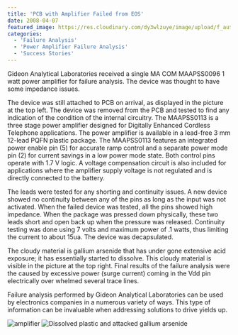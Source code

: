 ```yaml
---
title: 'PCB with Amplifier Failed from EOS'
date: 2008-04-07
featured_image: https://res.cloudinary.com/dy3wlzuye/image/upload/f_auto,c_scale,w_250/v1/GideonLabs/amplifier.jpg
categories:
  - 'Failure Analysis'
  - 'Power Amplifier Failure Analysis'
  - 'Success Stories'
---
```


Gideon Analytical Laboratories received a single MA COM MAAPSS0096 1 watt power amplifier for failure analysis. The device was thought to have some impedance issues.

The device was still attached to PCB on arrival, as displayed in the picture at the top left. The device was removed from the PCB and tested to find any indication of the condition of the internal circuitry. The MAAPSS0113 is a three stage power amplifier designed for Digitally Enhanced Cordless Telephone applications. The power amplifier is available in a lead-free 3 mm 12-lead PQFN plastic package. The MAAPSS0113 features an integrated power enable pin (5) for accurate ramp control and a separate power mode pin (2) for current savings in a low power mode state. Both control pins operate with 1.7 V logic. A voltage compensation circuit is also included for applications where the amplifier supply voltage is not regulated and is directly connected to the battery.

The leads were tested for any shorting and continuity issues. A new device showed no continuity between any of the pins as long as the input was not activated. When the failed device was tested, all the pins showed high impedance. When the package was pressed down physically, these two leads short and open back up when the pressure was released. Continuity testing was done using 7 volts and maximum power of .1 watts, thus limiting the current to about 15ua. The device was decapsulated.

The cloudy material is gallium arsenide that has under gone extensive acid exposure; it has essentially started to dissolve. This cloudy material is visible in the picture at the top right. Final results of the failure analysis were the caused by excessive power (surge current) coming in the Vdd pin electrically over whelmed several trace lines.

Failure analysis performed by Gideon Analytical Laboratories can be used by electronics companies in a numerous variety of ways. This type of information can be invaluable when addressing solutions to drive yields up.

![amplifier](https://res.cloudinary.com/dy3wlzuye/image/upload/f_auto,c_scale,w_300/GideonLabs/amplifier.jpg 'amplifier')
![Dissolved plastic and attacked gallium arsenide](https://res.cloudinary.com/dy3wlzuye/image/upload/f_auto,c_scale,w_300/GideonLabs/dissolved-plastic-and-attacked-gallium-arsenide.jpg 'Dissolved plastic and attacked gallium arsenide')
